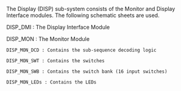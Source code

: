 The Display (DISP) sub-system consists of the Monitor and Display Interface modules. The following schematic sheets are used.

DISP_DMI : The Display Interface Module

DISP_MON : The Monitor Module

    DISP_MON_DCD : Contains the sub-sequence decoding logic

    DISP_MON_SWT : Contains the switches
    
    DISP_MON_SWB : Contains the switch bank (16 input switches)
    
    DISP_MON_LEDs : Contains the LEDs
